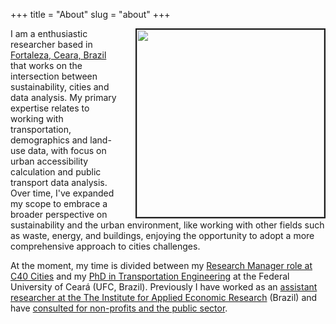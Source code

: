 +++
title = "About"
slug = "about"
+++

<img src="/images/my_photo2.JPG" width=300 style="float: right; margin-left: 30px; border: solid 2px;">

I am a enthusiastic researcher based in [Fortaleza, Ceara, Brazil](https://pt.wikipedia.org/wiki/Fortaleza) that works on the intersection between sustainability, cities and data analysis. My primary expertise relates to working with transportation, demographics and land-use data, with focus on urban accessibility calculation and public transport data analysis. Over time,  I've expanded my scope to embrace a broader perspective on sustainability and the urban environment, like working with other fields such as waste, energy, and buildings, enjoying the opportunity to adopt a more comprehensive approach to cities challenges.

At the moment, my time is divided between my [Research Manager role at C40 Cities](/experience/#experience_c40) and my [PhD in Transportation Engineering](/experience/#experience_academic) at the Federal University of Ceará (UFC, Brazil). Previously I have worked as an [assistant researcher at the The Institute for Applied Economic Research](/experience/#experience_ipea) (Brazil) and have [consulted for non-profits and the public sector](/experience/#experience_consulting).


<!---
  <div class="accordion" id="accordionExample">
  <div class="accordion-item">
    <h1 class="accordion-header" id="headingOne">
      <button class="accordion-button" type="button" data-bs-toggle="collapse" data-bs-target="#collapseOne" aria-expanded="true" aria-controls="collapseOne">
        My Experience
      </button>
    </h1>
    <div id="collapseOne" class="accordion-collapse collapse show" aria-labelledby="headingOne" data-bs-parent="#accordionExample">
      <div class="accordion-body">
      
      --->
      
